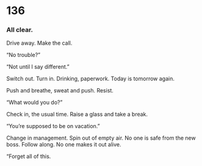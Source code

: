 # 136

### All clear.

Drive away. Make the call.

“No trouble?”

“Not until I say different.”

Switch out. Turn in. Drinking, paperwork. Today is tomorrow again.

Push and breathe, sweat and push. Resist.

“What would you do?”

Check in, the usual time. Raise a glass and take a break.

“You’re supposed to be on vacation.”

Change in management. Spin out of empty air. No one is safe from the new boss. Follow along. No one makes it out alive.

“Forget all of this.